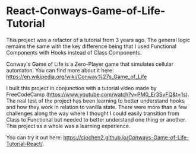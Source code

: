 # React-Conways-Game-of-Life-Tutorial

This project was a refactor of a tutorial from 3 years ago. The general logic remains the same with the key difference being that I used Functional Components with Hooks instead of Class Components.

Conway's Game of Life is a Zero-Player game that simulates cellular automaton. You can find more about it here: https://en.wikipedia.org/wiki/Conway%27s_Game_of_Life

I built this project in conjunction with a tutorial video made by FreeCodeCamp (https://www.youtube.com/watch?v=PM0_Er3SvFQ&t=1s). The real test of the project has been learning to better understand hooks and how they work in relation to vanilla state. There were more than a few challenges along the way where I thought I could easily transition from Class to Functional but needed to better understand one thing or another. This project as a whole was a learning experience.

You can try it out here:
https://cjochen2.github.io/Conways-Game-of-Life-Tutorial-React/.
